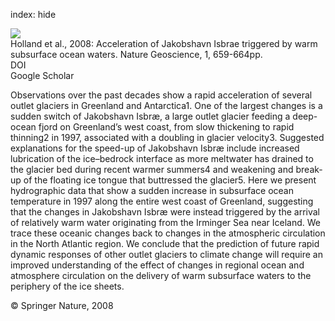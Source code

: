 index: hide

<div class="Citation">
    <div class="Citation-thumb CitationThumb-linked"  data-href="https://doi.org/10.1038/ngeo316">
      <img src="https://static.claimspace.cloud/climate-study-static/refs/thumbs/10/Holland_et_al_2008-thumb.png" />
    </div>

  <div class="Citation-body">
    <div class="Citation-text">Holland et al., 2008: Acceleration of Jakobshavn Isbrae triggered by warm subsurface ocean waters. <span class="Article-journal">Nature Geoscience, </span><span class="Article-volume">1, </span>659-664pp.</div>
    <div class="Citation-links">
      <div class="CitationLink" data-href="https://doi.org/10.1038/ngeo316">
        <div class="CitationLink-icon CitationLink-Doi"></div>
        <div class="CitationLink-text">DOI</div>
      </div>
      <div class="CitationLink" data-href="https://scholar.google.com/scholar?q=10.1038/ngeo316">
        <div class="CitationLink-icon CitationLink-Scholar"></div>
        <div class="CitationLink-text">Google Scholar</div>
      </div>
    </div>
  </div>
</div>

Observations over the past decades show a rapid acceleration of several outlet glaciers in Greenland and Antarctica1. One of the largest changes is a sudden switch of Jakobshavn Isbræ, a large outlet glacier feeding a deep-ocean fjord on Greenland’s west coast, from slow thickening to rapid thinning2 in 1997, associated with a doubling in glacier velocity3. Suggested explanations for the speed-up of Jakobshavn Isbræ include increased lubrication of the ice–bedrock interface as more meltwater has drained to the glacier bed during recent warmer summers4 and weakening and break-up of the floating ice tongue that buttressed the glacier5. Here we present hydrographic data that show a sudden increase in subsurface ocean temperature in 1997 along the entire west coast of Greenland, suggesting that the changes in Jakobshavn Isbræ were instead triggered by the arrival of relatively warm water originating from the Irminger Sea near Iceland. We trace these oceanic changes back to changes in the atmospheric circulation in the North Atlantic region. We conclude that the prediction of future rapid dynamic responses of other outlet glaciers to climate change will require an improved understanding of the effect of changes in regional ocean and atmosphere circulation on the delivery of warm subsurface waters to the periphery of the ice sheets.

<div class="Citation-copy">
&copy; Springer Nature, 2008
</div>